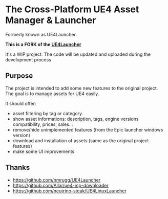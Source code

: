 # The Cross-Platform UE4 Asset Manager & Launcher

Formerly known as UE4Launcher.

**This is a FORK of the [UE4Launcher](https://github.com/nmrugg/UE4Launcher)**

It's a WIP project. The code will be updated and uploaded during the development process

## Purpose

The project is intended to add some new features to the original project.
The goal is to manage assets for UE4 easily.

It should offer:

- asset filtering by tag or category.
- show asset informations: description, tags, engine versions compatibility, prices, sales...
- remove/hide unimplemented features (from the Epic launcher windows version)
- download and installation of assets (same as the original project features)
- make some UI improvements

## Thanks

- <https://github.com/nmrugg/UE4Launcher>
- <https://github.com/Allar/ue4-mp-downloader>
- <https://github.com/neutrino-steak/UE4LinuxLauncher>
